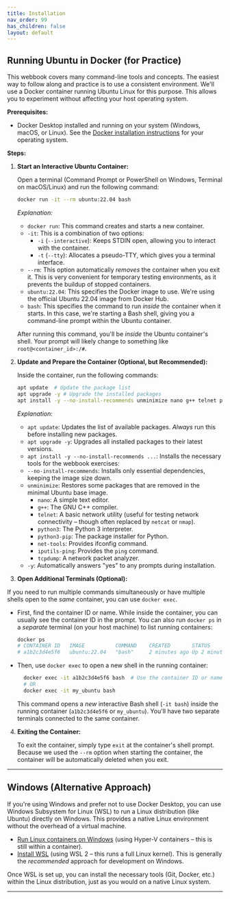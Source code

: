 ```yaml
---
title: Installation
nav_order: 99
has_children: false
layout: default
---
```


## Running Ubuntu in Docker (for Practice)

This webbook covers many command-line tools and concepts.  The easiest way to follow along and practice is to use a consistent environment.  We'll use a Docker container running Ubuntu Linux for this purpose. This allows you to experiment without affecting your host operating system.

**Prerequisites:**

*   Docker Desktop installed and running on your system (Windows, macOS, or Linux).  See the [Docker installation instructions](https://docs.docker.com/get-docker/) for your operating system.

**Steps:**

1.  **Start an Interactive Ubuntu Container:**

    Open a terminal (Command Prompt or PowerShell on Windows, Terminal on macOS/Linux) and run the following command:

    ```bash
    docker run -it --rm ubuntu:22.04 bash
    ```

    *Explanation:*

    *   `docker run`:  This command creates and starts a new container.
    *   `-it`:  This is a combination of two options:
        *   `-i` (`--interactive`): Keeps STDIN open, allowing you to interact with the container.
        *   `-t` (`--tty`): Allocates a pseudo-TTY, which gives you a terminal interface.
    *   `--rm`:  This option automatically *removes* the container when you exit it.  This is very convenient for temporary testing environments, as it prevents the buildup of stopped containers.
    *   `ubuntu:22.04`:  This specifies the Docker image to use.  We're using the official Ubuntu 22.04 image from Docker Hub.
    *   `bash`: This specifies the command to run *inside* the container when it starts.  In this case, we're starting a Bash shell, giving you a command-line prompt within the Ubuntu container.

    After running this command, you'll be *inside* the Ubuntu container's shell. Your prompt will likely change to something like `root@<container_id>:/#`.

2.  **Update and Prepare the Container (Optional, but Recommended):**

    Inside the container, run the following commands:

    ```bash
    apt update  # Update the package list
    apt upgrade -y # Upgrade the installed packages
    apt install -y --no-install-recommends unminimize nano g++ telnet python3 python3-pip net-tools iputils-ping tcpdump
    ```

    *Explanation:*

    *   `apt update`:  Updates the list of available packages.  *Always* run this before installing new packages.
    *   `apt upgrade -y`:  Upgrades all installed packages to their latest versions.
    *  `apt install -y --no-install-recommends ...`: Installs the necessary tools for the webbook exercises:
      * `--no-install-recommends`: Installs only essential dependencies, keeping the image size down.
      * `unminimize`:  Restores some packages that are removed in the minimal Ubuntu base image.
        *   `nano`: A simple text editor.
        *   `g++`: The GNU C++ compiler.
        *   `telnet`: A basic network utility (useful for testing network connectivity – though often replaced by `netcat` or `nmap`).
        *   `python3`: The Python 3 interpreter.
        *   `python3-pip`: The package installer for Python.
        *  `net-tools`: Provides ifconfig command.
        *   `iputils-ping`: Provides the `ping` command.
        *   `tcpdump`: A network packet analyzer.
    *   `-y`: Automatically answers "yes" to any prompts during installation.

3. **Open Additional Terminals (Optional):**

If you need to run multiple commands simultaneously or have multiple shells open to the *same* container, you can use `docker exec`.

 *   First, find the container ID or name. While inside the container, you can usually see the container ID in the prompt.  You can also run `docker ps` in a *separate* terminal (on your host machine) to list running containers:

      ```bash
      docker ps
      # CONTAINER ID   IMAGE          COMMAND    CREATED       STATUS       PORTS     NAMES
      # a1b2c3d4e5f6   ubuntu:22.04   "bash"     2 minutes ago Up 2 minutes             my_ubuntu
      ```
 * Then, use `docker exec` to open a new shell in the running container:

    ```bash
      docker exec -it a1b2c3d4e5f6 bash  # Use the container ID or name
      # OR
      docker exec -it my_ubuntu bash
    ```

    This command opens a *new* interactive Bash shell (`-it bash`) inside the running container (`a1b2c3d4e5f6` or `my_ubuntu`). You'll have two separate terminals connected to the same container.

4.  **Exiting the Container:**

    To exit the container, simply type `exit` at the container's shell prompt.  Because we used the `--rm` option when starting the container, the container will be automatically deleted when you exit.

---

## Windows (Alternative Approach)

If you're using Windows and prefer not to use Docker Desktop, you can use Windows Subsystem for Linux (WSL) to run a Linux distribution (like Ubuntu) directly on Windows.  This provides a native Linux environment without the overhead of a virtual machine.

*   [Run Linux containers on Windows](https://ubuntu.com/tutorials/windows-ubuntu-hyperv-containers#1-overview) (using Hyper-V containers – this is still within a container).
*   [Install WSL](https://learn.microsoft.com/en-us/windows/wsl/install) (using WSL 2 – this runs a full Linux kernel).  This is generally the *recommended* approach for development on Windows.

Once WSL is set up, you can install the necessary tools (Git, Docker, etc.) within the Linux distribution, just as you would on a native Linux system.

---